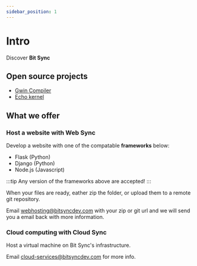 ```yaml
---
sidebar_position: 1
---
```


# Intro

Discover **Bit Sync**

## Open source projects

- [Gwin Compiler](/docs/category/gwin-compiler)
- [Echo kernel](/docs/echo-kernel/Intro)
## What we offer

### Host a website with Web Sync

Develop a website with one of the compatable **frameworks** below:

- Flask (Python)
- Django (Python)
- Node.js (Javascript)

:::tip
Any version of the frameworks above are accepted!
:::

When your files are ready, eather zip the folder, or upload them to a remote git repository.

Email [webhosting@bitsyncdev.com](mailto:webhosting@bitsyncdev.com) with your zip or git url and we will send you a email back with more information.

### Cloud computing with Cloud Sync

Host a virtual machine on Bit Sync's infrastructure.

Email [cloud-services@bitsyncdev.com](mailto:cloud-services@bitsyncdev.com) for more info.